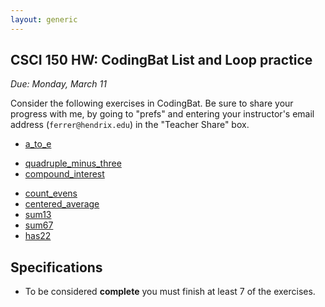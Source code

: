 ```yaml
---
layout: generic
---
```


CSCI 150 HW: CodingBat List and Loop practice
---------------------------------------------

*Due: Monday, March 11*

Consider the following exercises in CodingBat.  Be
sure to share your progress with me, by going to "prefs" and entering
your instructor's email address (`ferrer@hendrix.edu`) in the "Teacher Share" box.

- [a_to_e](https://codingbat.com/prob/p269089)
<!-- - [num_vowels](https://codingbat.com/prob/p266191)-->
- [quadruple_minus_three](https://codingbat.com/prob/p257566)
- [compound_interest](https://codingbat.com/prob/p284403)
<!-- - [logarithm](https://codingbat.com/prob/p218022)-->
- [count_evens](https://codingbat.com/prob/p189616)
- [centered_average](https://codingbat.com/prob/p126968)
- [sum13](https://codingbat.com/prob/p167025)
- [sum67](https://codingbat.com/prob/p108886)
- [has22](https://codingbat.com/prob/p119308)


## Specifications

- To be considered **complete** you must finish at least 7 of the exercises.
